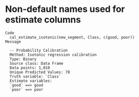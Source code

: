 # Non-default names used for estimate columns

    Code
      cal_estimate_isotonic(new_segment, Class, c(good, poor))
    Message
      
      -- Probability Calibration 
      Method: Isotonic regression calibration
      Type: Binary
      Source class: Data Frame
      Data points: 1,010
      Unique Predicted Values: 78
      Truth variable: `Class`
      Estimate variables:
      `good` ==> good
      `poor` ==> poor

